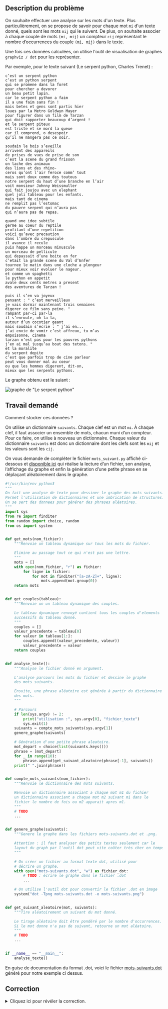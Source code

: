 ## Description du problème

On souhaite effectuer une analyse sur les mots d'un texte.
Plus particulièrement, on se propose de savoir pour chaque mot `mi` d'un texte donné, quels sont les mots `mij` qui le suivent.
De plus, on souhaite associer à chaque couple de mots `(mi, mij)` un compteur `cij` représentant le nombre d’occurrences du couple `(mi, mij)` dans le texte.

Une fois ces données calculées, on utilise l'outil de visualisation de graphes `graphviz / dot` pour les représenter.

Par exemple, pour le texte suivant (Le serpent python, Charles Trenet) :

```console
c’est un serpent python
c’est un python serpent
qui se promene dans la foret
pour chercher a devorer
un beau petit lapin.
car le serpent python a faim
il a une faim sans fin !
mais betes et gens sont partis hier
loues par la Metro Goldwyn Mayer
pour figurer dans un film de Tarzan
qui doit rapporter beaucoup d’argent !
et le serpent piteux
est triste et se mord la queue
car il comprend, o desespoir
qu’il ne mangera pas ce soir.

soudain le bois s’eveille
arrivent des appareils
de prises de vues de prise de son
c’est la scene du grand frisson
on lache des animaux
des lions et des rhino-
ceros qu’ont l’air feroce comm’ tout
mais sont doux comme des toutous
notre serpent du haut d’une branche en l’air
voit monsieur Johnny Weissmuller
qui fait joujou avec un elephant
quel joli tableau pour les enfants.
mais tant de cinema
ne remplit pas l’estomac
du pauvre serpent qui n’aura pas
qui n’aura pas de repas.

quand une idee subtile
germe au coeur du reptile
profitant d’une repetition
voici qu’avec precaution
dans l’ombre du crepuscule
il avance il recule
puis happe un morceau minuscule
un morceau de pellicule
qui depassait d’une boite en fer
c’etait la grande scene du Val d’Enfer
tournee le matin dans une cloche a plongeur
pour mieux voir evoluer le nageur.
et comme un spaghetti
le python en appetit
avale deux cents metres a present
des aventures de Tarzan !

puis il s’en va joyeux
pensant : " c’est merveilleux
je vais dormir maintenant trois semaines
digerer ce film sans peine. "
rampant par-ci par-la
il s’enroule, oh la la,
autour d’un cocotier geant
mais soudain s’ecrie : " j’ai en...
j’ai envie de vomir c’est affreux, tu m’as
empoisonne, cinema
tarzan n’est pas pour les pauvres pythons
j’en ai mal jusqu’au bout des tetons. "
et la moralite
du serpent depite
c’est que parfois trop de cine parleur
peut vous donner mal au coeur
ou que les hommes digerent, dit-on,
mieux que les serpents pythons.
```

Le graphe obtenu est le suiant :

![graphe de "Le serpent python"](mots-suivants.png)

## Travail demandé

Comment stocker ces données ?

On utilise un dictionnaire `suivants`.
Chaque clef est un mot `mi`.
À chaque clef, il faut associer un ensemble de mots, chacun muni d’un compteur.
Pour ce faire, on utilise à nouveau un dictionnaire.
Chaque valeur du dictionnaire `suivants` est donc un dictionnaire dont les clefs sont les `mij` et les valeurs sont les `cij`.

On vous demande de compléter le fichier `mots_suivant.py` affiché ci-dessous et [disponible ici](mots_suivants.py) qui réalise la lecture d’un fichier, son analyse, l’affichage du graphe et enfin la génération d’une petite phrase en se déplaçant aléatoirement dans le graphe.

```python
#!/usr/bin/env python3
"""
On fait une analyse de texte pour dessiner le graphe des mots suivants.
Permet l'utilisation de dictionnaires et une imbrication de structures.
On se sert des donnees pour générer des phrases aléatoires.
"""
import sys
from re import finditer
from random import choice, random
from os import system


def get_mots(nom_fichier):
    """Renvoie un tableau dynamique sur tous les mots du fichier.

    Elimine au passage tout ce qui n'est pas une lettre.
    """
    mots = []
    with open(nom_fichier, "r") as fichier:
        for ligne in fichier:
            for mot in finditer("[a-zA-Z]+", ligne):
                mots.append(mot.group(0))
    return mots


def get_couples(tableau):
    """Renvoie un un tableau dynamique des couples.

    Le tableau dynamique renvoyé contient tous les couples d'elements
    successifs du tableau donné.
    """
    couples = []
    valeur_precedente = tableau[0]
    for valeur in tableau[1:]:
        couples.append((valeur_precedente, valeur))
        valeur_precedente = valeur
    return couples


def analyse_texte():
    """Analyse le fichier donné en argument.

    L'analyse parcours les mots du fichier et dessine le graphe
    des mots suivants.

    Ensuite, une phrase aléatoire est générée à partir du dictionnaire
    des mots.
    """

    # Parcours
    if len(sys.argv) != 2:
        print("utilisation :", sys.argv[0], "fichier_texte")
        sys.exit(1)
    suivants = compte_mots_suivants(sys.argv[1])
    genere_graphe(suivants)

    # Génération d'une petite phrase aleatoire.
    mot_depart = choice(list(suivants.keys()))
    phrase = [mot_depart]
    for _ in range(10):
        phrase.append(get_suivant_aleatoire(phrase[-1], suivants))
    print(" ".join(phrase))


def compte_mots_suivants(nom_fichier):
    """Renvoie le dictionnaire des mots suivants.

    Renvoie un dictionnaire associant a chaque mot m1 du fichier
    un dictionnaire associant a chaque mot m2 suivant m1 dans le
    fichier le nombre de fois ou m2 apparait apres m1.
    """
    # TODO
    ...


def genere_graphe(suivants):
    """Genere le graphe dans les fichiers mots-suivants.dot et .png.

    Attention : il faut analyser des petits textes seulement car le
    layout du graph par l'outil dot peut vite coûter très cher en temps.
    """

    # On créer un fichier au format texte dot, utilisé pour
    # décrire un graphe.
    with open("mots-suivants.dot", "w") as fichier_dot:
        # TODO : écrire le graphe dans le fichier .dot
        ...

    # On utilise l'outil dot pour convertir le fichier .dot en image
    system("dot -Tpng mots-suivants.dot -o mots-suivants.png")


def get_suivant_aleatoire(mot, suivants):
    """Tire aléatoirement un suivant du mot donné.

    Le tirage aléatoire doit être pondéré par le nombre d'occurrences.
    Si le mot donne n'a pas de suivant, retourne un mot aléatoire.
    """
    # TODO
    ...


if __name__ == "__main__":
    analyse_texte()
```

En guise de documentation du format .dot, voici le fichier [mots-suivants.dot](mots-suivants.dot) généré pour notre exemple ci dessus.

## Correction
<details markdown="1">
<summary>Cliquez ici pour révéler la correction.</summary>
```python
#!/usr/bin/env python3
"""
On fait une analyse de texte pour dessiner le graphe des mots suivants.
Permet l'utilisation de dictionnaires et une imbrication de structures.
On se sert des donnees pour générer des phrases aléatoires.
"""
import sys
from re import finditer
from random import choice, random
from os import system


def get_mots(nom_fichier):
    """Renvoie un tableau dynamique sur tous les mots du fichier.

    Elimine au passage tout ce qui n'est pas une lettre.
    """
    mots = []
    with open(nom_fichier, "r") as fichier:
        for ligne in fichier:
            for mot in finditer("[a-zA-Z]+", ligne):
                mots.append(mot.group(0))
    return mots


def get_couples(tableau):
    """Renvoie un un tableau dynamique des couples.

    Le tableau dynamique renvoyé contient tous les couples d'elements
    successifs du tableau donné.
    """
    couples = []
    valeur_precedente = tableau[0]
    for valeur in tableau[1:]:
        couples.append((valeur_precedente, valeur))
        valeur_precedente = valeur
    return couples


def analyse_texte():
    """Analyse le fichier donné en argument.

    L'analyse parcours les mots du fichier et dessine le graphe
    des mots suivants.

    Ensuite, une phrase aléatoire est générée à partir du dictionnaire
    des mots.
    """

    # Parcours
    if len(sys.argv) != 2:
        print("utilisation :", sys.argv[0], "fichier_texte")
        sys.exit(1)
    suivants = compte_mots_suivants(sys.argv[1])
    genere_graphe(suivants)

    # Génération d'une petite phrase aleatoire.
    mot_depart = choice(list(suivants.keys()))
    phrase = [mot_depart]
    for _ in range(10):
        phrase.append(get_suivant_aleatoire(phrase[-1], suivants))
    print(" ".join(phrase))


def compte_mots_suivants(nom_fichier):
    """Renvoie le dictionnaire des mots suivants.

    Renvoie un dictionnaire associant a chaque mot m1 du fichier
    un dictionnaire associant a chaque mot m2 suivant m1 dans le
    fichier le nombre de fois ou m2 apparait apres m1.
    """
    mots_suivants = {}
    mots = get_mots(nom_fichier)
    for last_mot, mot in get_couples(mots):
        # Insert last_mot in dictionary if needed
        if not last_mot in mots_suivants:
            dico = {}
            mots_suivants[last_mot] = dico
        else:
            dico = mots_suivants[last_mot]
        # Increment counter of last_mot followed by mot
        if not mot in dico:
            dico[mot] = 1
        else:
            dico[mot] += 1
    return mots_suivants


def genere_graphe(suivants):
    """Genere le graphe dans les fichiers mots-suivants.dot et .png.

    Attention : il faut analyser des petits textes seulement car le
    layout du graph par l'outil dot peut vite coûter très cher en temps.
    """

    # On créer un fichier au format texte dot, utilisé pour
    # décrire un graphe.
    with open("mots-suivants.dot", "w") as fichier_dot:
        # TODO : écrire le graphe dans le fichier .dot
        fichier_dot.write("digraph {\n")
        for mot, mots_suivants in suivants.items():
            for suivant, count in mots_suivants.items():
                fichier_dot.write("{} -> {} [label = {}]\n".format(mot, suivant, count))
        fichier_dot.write("}")

    # On utilise l'outil dot pour convertir le fichier .dot en image
    system("dot -Tpng mots-suivants.dot -o mots-suivants.png")


def get_suivant_aleatoire(mot, suivants):
    """Tire aléatoirement un suivant du mot donné.

    Le tirage aléatoire doit être pondéré par le nombre d'occurrences.
    Si le mot donne n'a pas de suivant, retourne un mot aléatoire.
    """
    # If mot does not have suivant
    if not mot in suivants:
        return choice(list(suivants.keys()))
    # Create frequency table
    total_suivants = sum(suivants[mot].values())
    frequency_table = {}
    total = 0
    for suivant, count in suivants[mot].items():
        total += count / total_suivants
        frequency_table[total] = suivant
    # Randomly choose from table
    choic = random()
    last = 0
    for count, suivant in frequency_table.items():
        if choic >= last and choic < count:
            return suivant
        last = count
    assert False


if __name__ == "__main__":
    analyse_texte()
```
</details>

## Exercices

- [Boucles for](/2-iterations/travaux-pratiques/05-convertisseur/exercices/01-boucles-for/index.html)
- [Le hasard fait bien les choses](/2-iterations/travaux-pratiques/06-images-pgm/exercices/01-le-hasard-fait-bien-les-choses/index.html)
- [Ligne de commandes et arguments](/2-iterations/travaux-pratiques/07-kaleidoscope/exercices/01-parametres-main/index.html)
- [Lecture de fichier](/2-iterations/travaux-pratiques/09-sous-suite/exercices/02-lecture-fichier/index.html)
- [Dictionnaires](/2-iterations/travaux-pratiques/13-mots-suivants/exercices/01-dico/index.html)
